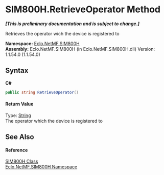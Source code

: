 # SIM800H.RetrieveOperator Method 
 _**\[This is preliminary documentation and is subject to change.\]**_

Retrieves the operator wich the device is registered to

**Namespace:**&nbsp;<a href="N_Eclo_NetMF_SIM800H">Eclo.NetMF.SIM800H</a><br />**Assembly:**&nbsp;Eclo.NetMF.SIM800H (in Eclo.NetMF.SIM800H.dll) Version: 1.1.54.0 (1.1.54.0)

## Syntax

**C#**<br />
``` C#
public string RetrieveOperator()
```


#### Return Value
Type: <a href="http://msdn2.microsoft.com/en-us/library/s1wwdcbf" target="_blank">String</a><br />The operator which the device is registered to

## See Also


#### Reference
<a href="T_Eclo_NetMF_SIM800H_SIM800H">SIM800H Class</a><br /><a href="N_Eclo_NetMF_SIM800H">Eclo.NetMF.SIM800H Namespace</a><br />